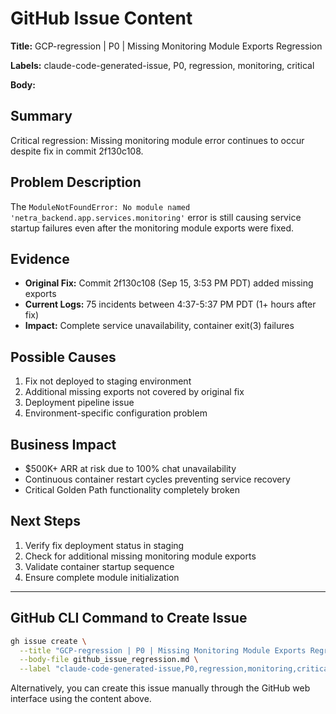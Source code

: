 # GitHub Issue Content

**Title:** GCP-regression | P0 | Missing Monitoring Module Exports Regression

**Labels:** claude-code-generated-issue, P0, regression, monitoring, critical

**Body:**

## Summary
Critical regression: Missing monitoring module error continues to occur despite fix in commit 2f130c108.

## Problem Description
The `ModuleNotFoundError: No module named 'netra_backend.app.services.monitoring'` error is still causing service startup failures even after the monitoring module exports were fixed.

## Evidence
- **Original Fix:** Commit 2f130c108 (Sep 15, 3:53 PM PDT) added missing exports
- **Current Logs:** 75 incidents between 4:37-5:37 PM PDT (1+ hours after fix)
- **Impact:** Complete service unavailability, container exit(3) failures

## Possible Causes
1. Fix not deployed to staging environment
2. Additional missing exports not covered by original fix
3. Deployment pipeline issue
4. Environment-specific configuration problem

## Business Impact
- $500K+ ARR at risk due to 100% chat unavailability
- Continuous container restart cycles preventing service recovery
- Critical Golden Path functionality completely broken

## Next Steps
1. Verify fix deployment status in staging
2. Check for additional missing monitoring module exports
3. Validate container startup sequence
4. Ensure complete module initialization

---

## GitHub CLI Command to Create Issue

```bash
gh issue create \
  --title "GCP-regression | P0 | Missing Monitoring Module Exports Regression" \
  --body-file github_issue_regression.md \
  --label "claude-code-generated-issue,P0,regression,monitoring,critical"
```

Alternatively, you can create this issue manually through the GitHub web interface using the content above.